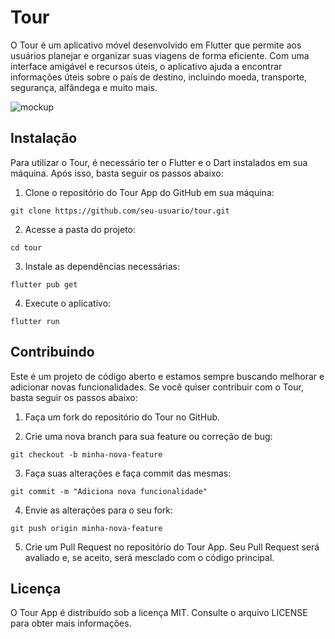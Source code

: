 # Tour 

O Tour é um aplicativo móvel desenvolvido em Flutter que permite aos usuários planejar e organizar suas viagens de forma eficiente. Com uma interface amigável e recursos úteis, o aplicativo ajuda a encontrar informações úteis sobre o país de destino, incluindo moeda, transporte, segurança, alfândega e muito mais.

![mockup](https://user-images.githubusercontent.com/87053532/236291305-b08d46ee-6ac7-44cb-960d-51fcb53b3cc6.png)


## Instalação

Para utilizar o Tour, é necessário ter o Flutter e o Dart instalados em sua máquina. Após isso, basta seguir os passos abaixo:

1. Clone o repositório do Tour App do GitHub em sua máquina:

```
git clone https://github.com/seu-usuario/tour.git
```

2. Acesse a pasta do projeto:

```
cd tour
```

3. Instale as dependências necessárias:

```
flutter pub get
```

4. Execute o aplicativo:

```
flutter run
```


## Contribuindo

Este é um projeto de código aberto e estamos sempre buscando melhorar e adicionar novas funcionalidades. Se você quiser contribuir com o Tour, basta seguir os passos abaixo:

1. Faça um fork do repositório do Tour no GitHub.

2. Crie uma nova branch para sua feature ou correção de bug:

```
git checkout -b minha-nova-feature
```

3. Faça suas alterações e faça commit das mesmas:

```
git commit -m "Adiciona nova funcionalidade"
```

4. Envie as alterações para o seu fork:

```
git push origin minha-nova-feature
```

5. Crie um Pull Request no repositório do Tour App. Seu Pull Request será avaliado e, se aceito, será mesclado com o código principal.

## Licença

O Tour App é distribuído sob a licença MIT. Consulte o arquivo LICENSE para obter mais informações.
